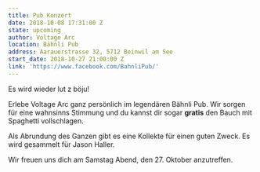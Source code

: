 ```yaml
---
title: Pub Konzert
date: 2018-10-08 17:31:00 Z
state: upcoming
author: Voltage Arc
location: Bähnli Pub
address: Aarauerstrasse 32, 5712 Beinwil am See
start_date: 2018-10-27 21:00:00 Z
link: 'https://www.facebook.com/BahnliPub/'
---
```


Es wird wieder lut z böju!

Erlebe Voltage Arc ganz persönlich im legendären Bähnli Pub. Wir sorgen für eine wahnsinns Stimmung und du kannst dir sogar **gratis** den Bauch mit Spaghetti vollschlagen.

Als Abrundung des Ganzen gibt es eine Kollekte für einen guten Zweck. Es wird gesammelt für Jason Haller.

Wir freuen uns dich am Samstag Abend, den 27. Oktober anzutreffen.

